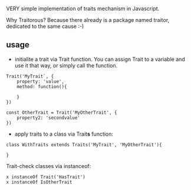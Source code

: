 VERY simple implementation of traits mechanism in Javascript.

Why Traitorous? Because there already is a package named traitor, dedicated to the same cause :-)

## usage

- initialite a trait via Trait function. You can assign Trait to a variable and use it that way, or simply call the function.

```
Trait('MyTrait`, {
    property: 'value',
    method: function(){

    }
})

const OtherTrait = Trait('MyOtherTrait', {
    property2: 'secondvalue'
})
```

- apply traits to a class via Trait**s** function:

```
class WithTraits extends Traits('MyTrait', 'MyOtherTrait'){

}
```

Trait-check classes via instanceof:

```
x instanceOf Trait('HasTrait')
x instanceOf IsOtherTrait
```
